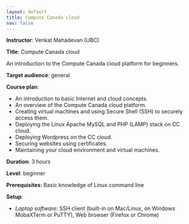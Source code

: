 ```yaml
---
layout: default
title: Compute Canada cloud
nav: false
---
```


**Instructor**: Venkat Mahadevan (UBC)

**Title**: Compute Canada cloud

An introduction to the Compute Canada cloud platform for beginners.

**Target audience**: general

**Course plan**:
* An introduction to basic Internet and cloud concepts.
* An overview of the Compute Canada cloud platform.
* Creating virtual machines and using Secure Shell (SSH) to securely access them.
* Deploying the Linux Apache MySQL and PHP (LAMP) stack on CC cloud.
* Deploying Wordpress on the CC cloud.
* Securing websites using certificates.
* Maintaining your cloud environment and virtual machines.

**Duration**: 3 hours

**Level**: beginner

**Prerequisites**: Basic knowledge of Linux command line

**Setup**:
- *Laptop software*: SSH client (built-in on Mac/Linux, on Windows MobaXTerm or PuTTY), Web browser
  (Firefox or Chrome)
